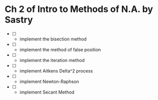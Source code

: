 # Ch 2 of Intro to Methods of N.A. by Sastry

-[ ] - implement the bisection method
-[ ] - implement the method of false position
-[ ] - implement the iteration method
-[ ] - implement Aitkens Delta^2 process
-[ ] - implement Newton-Raphson
-[ ] - implement Secant Method
